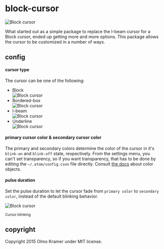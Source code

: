# block-cursor

![Block cursor](https://raw.githubusercontent.com/olmokramer/atom-block-cursor/master/cursor-block.png)

What started out as a simple package to replace the I-beam cursor for a Block cursor, ended up getting more and more options. This package allows the cursor to be customized in a number of ways.

## config

#### cursor type

The cursor can be one of the following:
* Block <br>![Block cursor](https://raw.githubusercontent.com/olmokramer/atom-block-cursor/master/cursor-block.png)
* Bordered-box <br>![Block cursor](https://raw.githubusercontent.com/olmokramer/atom-block-cursor/master/cursor-bordered-box.png)
* I-beam <br>![Block cursor](https://raw.githubusercontent.com/olmokramer/atom-block-cursor/master/cursor-i-beam.png)
* Underline <br>![Block cursor](https://raw.githubusercontent.com/olmokramer/atom-block-cursor/master/cursor-underline.png)

#### primary cursor color & secondary cursor color

The primary and secondary colors determine the color of the cursor in it's `blink-on` and `blink-off` state, respectively. From the settings menu, you can't set transparency, so if you want transparency, that has to be done by editing the `~/.atom/config.cson` file directly. Consult [the docs](https://atom.io/docs/api/latest/Config) about color objects.

#### pulse duration

Set the pulse duration to let the cursor fade from `primary color` to `secondary color`, instead of the default blinking behavior.

![Block cursor](https://raw.githubusercontent.com/olmokramer/atom-block-cursor/master/cursor-pulse.gif)

<small>Cursor blinking</small>

## copyright

Copyright 2015 Olmo Kramer under MIT license.